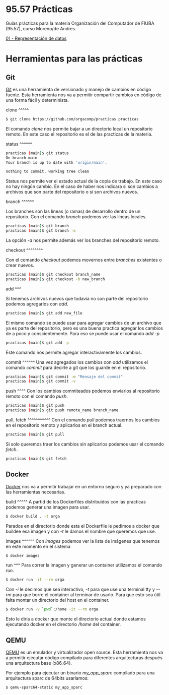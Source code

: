 95.57 Prácticas
===============

Guías prácticas para la materia Organización del Computador de FIUBA (95.57),
curso Moreno/de Andres.

[01 - Representación de datos](01-representacion_de_datos/README.md)

Herramientas para las prácticas
===============================

Git
---

[Git](https://git-scm.com/) es una herramienta de versionado y manejo de
cambios en código fuente. Esta herramienta nos va a permitir compartir cambios
en código de una forma fácil y determinista.

clone
^^^^^

```bash
$ git clone https://github.com/orgacomp/practicas practicas
```

El comando *clone* nos permite bajar a un directorio local un repositorio
remoto. En este caso el repositorio es el de las practicas de la materia.

status
^^^^^^

```bash
practicas (main)$ git status
On branch main
Your branch is up to date with 'origin/main'.

nothing to commit, working tree clean
```

Status nos permite ver el estado actual de la copia de trabajo. En este caso no
hay ningún cambio. En el caso de haber nos indicara si son cambios a archivos
que son parte del repositorio o si son archivos nuevos.

branch
^^^^^^

Los branches son las líneas (o ramas) de desarrollo dentro de un repositorio.
Con el comando *branch* podemos ver las líneas locales.

```bash
practicas (main)$ git branch
practicas (main)$ git branch -a
```

La opción *-a* nos permite además ver los branches del repositorio remoto.

checkout
^^^^^^^^

Con el comando *checkout* podemos movernos entre _branches_ existentes o crear
nuevos.

```bash
practicas (main)$ git checkout branch_name
practicas (main)$ git checkout -b new_branch
```

add
^^^

Si tenemos archivos nuevos que todavía no son parte del repositorio podemos
agregarlos con *add*.

```bash
practicas (main)$ git add new_file
```

El mismo comando se puede usar para agregar cambios de un archivo que ya es
parte del repositorio, pero es una buena practica agregar los cambios de a poco
y conscientemente. Para eso se puede usar el comando *add -p*

```bash
practicas (main)$ git add -p
```

Este comando nos permite agregar interactivamente los cambios.

commit
^^^^^^
Una vez agregados los cambios con *add* utilizamos el comando *commit* para
decirle a git que los guarde en el repositorio.

```bash
practicas (main)$ git commit -m "Mensaje del commit"
practicas (main)$ git commit -v
```

push
^^^^
Con los cambios commiteados podemos enviarlos al repositorio remoto con el
comando *push*.

```bash
practicas (main)$ git push
practicas (main)$ git push remote_name branch_name
```

pull, fetch
^^^^^^^^^^^
Con el comando *pull* podemos traernos los cambios en el repositorio remoto y
aplicarlos en el branch actual.

```bash
practicas (main)$ git pull
```

Si solo queremos traer los cambios sin aplicarlos podemos usar el comando
*fetch*.

```bash
practicas (main)$ git fetch
```

Docker
------

[Docker](https://www.docker.com/) nos va a permitir trabajar en un entorno
seguro y ya preparado con las herramientas necesarias.

build
^^^^^
A partid de los Dockerfiles distribuidos con las practicas podemos generar una
imagen para usar.

```bash
$ docker build . -t orga
```

Parados en el directorio donde esta el Dockerfile le pedimos a docker que
buildee esa imagen y con *-t* le damos el nombre que queremos que use.

images
^^^^^^
Con *images* podemos ver la lista de imágenes que tenemos en este momento en el
sistema

```bash
$ docker images
```

run
^^^
Para correr la imagen y generar un container utilizamos el comando *run*.

```bash
$ docker run -it --rm orga
```

Con *-i* le decimos que sea interactivo, *-t* para que use una terminal tty y
*--rm* para que borre el container al terminar de usarlo. Para que esto sea
útil falta montar un directorio del host en el container.

```bash
$ docker run -v `pwd`:/home -it --rm orga
```

Esto le diría a docker que monte el directorio actual donde estamos ejecutando
docker en el directorio */home* del container.

QEMU
----

[QEMU](https://qemu.org/) es un emulador y virtualizador open source. Esta
herramienta nos va a permitir ejecutar código compilado para diferentes
arquitecturas después una arquitectura base (x86_64).


Por ejemplo para ejecutar un binario *my_app_sparc* compilado para una
arquitectura sparc de 64bits usaríamos:

```bash
$ qemu-sparc64-static my_app_sparc
```
